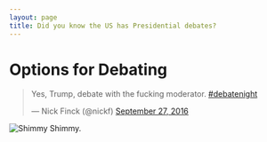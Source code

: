 ```yaml
---
layout: page
title: Did you know the US has Presidential debates?
---
```


# Options for Debating

<blockquote class="twitter-tweet" data-lang="en"><p lang="en" dir="ltr">Yes, Trump, debate with the fucking moderator. <a href="https://twitter.com/hashtag/debatenight?src=hash">#debatenight</a></p>&mdash; Nick Finck (@nickf) <a href="https://twitter.com/nickf/status/780593087647145984">September 27, 2016</a></blockquote>
<script async src="//platform.twitter.com/widgets.js" charset="utf-8"></script>

<img src="https://media.giphy.com/media/3o7TKnxwpUqCkdb5Li/giphy.gif" alt="Shimmy Shimmy." /></a>
